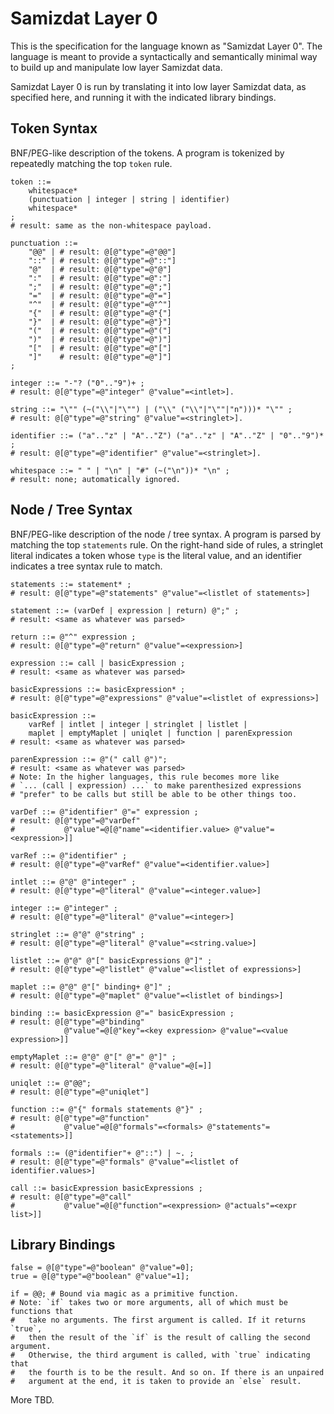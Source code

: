 Samizdat Layer 0
================

This is the specification for the language known as "Samizdat Layer 0".
The language is meant to provide a syntactically and semantically
minimal way to build up and manipulate low layer Samizdat data.

Samizdat Layer 0 is run by translating it into low layer Samizdat
data, as specified here, and running it with the indicated library
bindings.


Token Syntax
------------

BNF/PEG-like description of the tokens. A program is tokenized by
repeatedly matching the top `token` rule.

```
token ::=
    whitespace*
    (punctuation | integer | string | identifier)
    whitespace*
;
# result: same as the non-whitespace payload.

punctuation ::=
    "@@" | # result: @[@"type"=@"@@"]
    "::" | # result: @[@"type"=@"::"]
    "@"  | # result: @[@"type"=@"@"]
    ":"  | # result: @[@"type"=@":"]
    ";"  | # result: @[@"type"=@";"]
    "="  | # result: @[@"type"=@"="]
    "^"  | # result: @[@"type"=@"^"]
    "{"  | # result: @[@"type"=@"{"]
    "}"  | # result: @[@"type"=@"}"]
    "("  | # result: @[@"type"=@"("]
    ")"  | # result: @[@"type"=@")"]
    "["  | # result: @[@"type"=@"["]
    "]"    # result: @[@"type"=@"]"]
;

integer ::= "-"? ("0".."9")+ ;
# result: @[@"type"=@"integer" @"value"=<intlet>].

string ::= "\"" (~("\\"|"\"") | ("\\" ("\\"|"\""|"n")))* "\"" ;
# result: @[@"type"=@"string" @"value"=<stringlet>].

identifier ::= ("a".."z" | "A".."Z") ("a".."z" | "A".."Z" | "0".."9")* ;
# result: @[@"type"=@"identifier" @"value"=<stringlet>].

whitespace ::= " " | "\n" | "#" (~("\n"))* "\n" ;
# result: none; automatically ignored.
```


Node / Tree Syntax
------------------

BNF/PEG-like description of the node / tree syntax. A program is
parsed by matching the top `statements` rule. On the right-hand side
of rules, a stringlet literal indicates a token whose `type` is the
literal value, and an identifier indicates a tree syntax rule to
match.

```
statements ::= statement* ;
# result: @[@"type"=@"statements" @"value"=<listlet of statements>]

statement ::= (varDef | expression | return) @";" ;
# result: <same as whatever was parsed>

return ::= @"^" expression ;
# result: @[@"type"=@"return" @"value"=<expression>]

expression ::= call | basicExpression ;
# result: <same as whatever was parsed>

basicExpressions ::= basicExpression* ;
# result: @[@"type"=@"expressions" @"value"=<listlet of expressions>]

basicExpression ::=
    varRef | intlet | integer | stringlet | listlet |
    maplet | emptyMaplet | uniqlet | function | parenExpression
# result: <same as whatever was parsed>

parenExpression ::= @"(" call @")";
# result: <same as whatever was parsed>
# Note: In the higher languages, this rule becomes more like
# `... (call | expression) ...` to make parenthesized expressions
# "prefer" to be calls but still be able to be other things too.

varDef ::= @"identifier" @"=" expression ;
# result: @[@"type"=@"varDef"
#           @"value"=@[@"name"=<identifier.value> @"value"=<expression>]]

varRef ::= @"identifier" ;
# result: @[@"type"=@"varRef" @"value"=<identifier.value>]

intlet ::= @"@" @"integer" ;
# result: @[@"type"=@"literal" @"value"=<integer.value>]

integer ::= @"integer" ;
# result: @[@"type"=@"literal" @"value"=<integer>]

stringlet ::= @"@" @"string" ;
# result: @[@"type"=@"literal" @"value"=<string.value>]

listlet ::= @"@" @"[" basicExpressions @"]" ;
# result: @[@"type"=@"listlet" @"value"=<listlet of expressions>]

maplet ::= @"@" @"[" binding+ @"]" ;
# result: @[@"type"=@"maplet" @"value"=<listlet of bindings>]

binding ::= basicExpression @"=" basicExpression ;
# result: @[@"type"=@"binding"
            @"value"=@[@"key"=<key expression> @"value"=<value expression>]]

emptyMaplet ::= @"@" @"[" @"=" @"]" ;
# result: @[@"type"=@"literal" @"value"=@[=]]

uniqlet ::= @"@@";
# result: @[@"type"=@"uniqlet"]

function ::= @"{" formals statements @"}" ;
# result: @[@"type"=@"function"
#           @"value"=@[@"formals"=<formals> @"statements"=<statements>]]

formals ::= (@"identifier"+ @"::") | ~. ;
# result: @[@"type"=@"formals" @"value"=<listlet of identifier.values>]

call ::= basicExpression basicExpressions ;
# result: @[@"type"=@"call"
#           @"value"=@[@"function"=<expression> @"actuals"=<expr list>]]
```


Library Bindings
----------------

```
false = @[@"type"=@"boolean" @"value"=0];
true = @[@"type"=@"boolean" @"value"=1];

if = @@; # Bound via magic as a primitive function.
# Note: `if` takes two or more arguments, all of which must be functions that
#   take no arguments. The first argument is called. If it returns `true`,
#   then the result of the `if` is the result of calling the second argument.
#   Otherwise, the third argument is called, with `true` indicating that
#   the fourth is to be the result. And so on. If there is an unpaired
#   argument at the end, it is taken to provide an `else` result.
```

More TBD.
